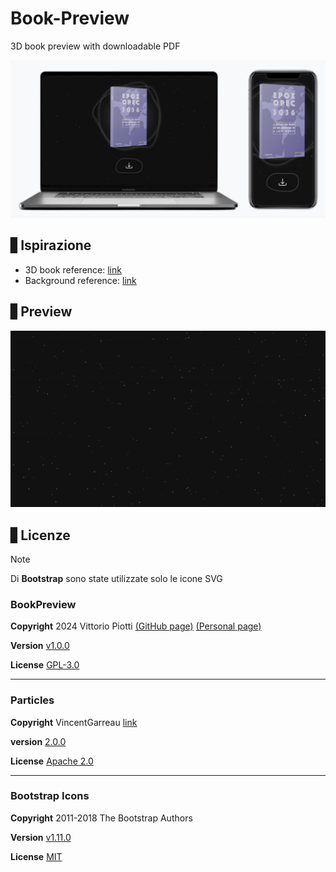 # Book-Preview

3D book preview with downloadable PDF


<img src="/github/socialpreview.png"/>



## ▋Ispirazione

- 3D book reference: [link](https://www.youtube.com/watch?v=P4PQpLpw8rc&t=87s)
- Background reference: [link](https://codepen.io/bob6664569/pen/rOzmve)



## ▋Preview

<img src="/github/socialpreview.gif"/>

## ▋Licenze


> [!NOTE]
> Di **Bootstrap** sono state utilizzate solo le icone SVG


### BookPreview

**Copyright** 2024 Vittorio Piotti [(GitHub page)](https://github.com/vittorioPiotti) [(Personal page)](https://vittoriopiotti.altervista.org/)

**Version** [v1.0.0](https://github.com/vittorioPiotti/Book-Preview/releases/tag/1.0.0)

**License** [GPL-3.0](https://github.com/vittorioPiotti/Book-Preview/blob/main/LICENSE.md)

---

### Particles

**Copyright** VincentGarreau [link](https://github.com/VincentGarreau)

**version** [2.0.0](https://github.com/VincentGarreau/particles.js/releases/tag/2.0.0)

**License** [Apache 2.0](https://github.com/VincentGarreau/particles.js/blob/master/LICENSE.md)



---

### Bootstrap Icons

**Copyright** 2011-2018 The Bootstrap Authors 

**Version** [v1.11.0](https://blog.getbootstrap.com/2023/09/12/bootstrap-icons-1-11-0/)

**License** [MIT](https://github.com/twbs/icons/blob/main/LICENSE)

